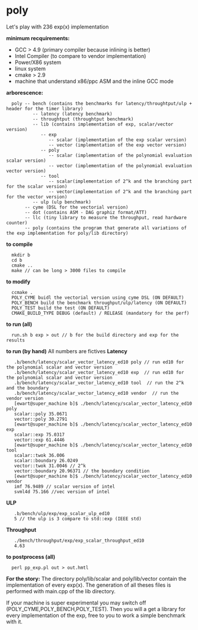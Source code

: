 # poly

Let's play with 236 exp(x) implementation

**minimum recquirements:**
  - GCC > 4.9 (primary compiler because inlining is better)
  - Intel Compiler (to compare to vendor implementation)
  - Power/X86 system 
  - linux system
  - cmake > 2.9
  - machine that understand x86/ppc ASM and the inline GCC mode
  
**arborescence:**
```
  poly -- bench (contains the benchmarks for latency/throughtput/ulp + header for the timer library)
          -- latency (latency benchmark)
          -- throughtput (throughtput benchmark)
          -- lib (contains implementation of exp, scalar/vector version)
             -- exp
                -- scalar (implementation of the exp scalar version) 
                -- vector (implementation of the exp vector version)          
             -- poly
                -- scalar (implementation of the polynomial evaluation scalar version) 
                -- vector (implementation of the polynomial evaluation vector version)          
             -- tool
                -- scalar(implementation of 2^k and the branching part for the scalar version)
                -- vector(implementation of 2^k and the branching part for the vector version)            
          -- ulp (ulp benchmark)
       -- cyme (DSL for the vectorial version)
       -- dot (contains ASM - DAG graphiz format/ATT)
       -- llc (tiny library to measure the throughput, read hardware counter)  
       -- poly (contains the program that generate all variations of the exp implementation for poly/lib directory)
```       
**to compile**
```
  mkdir b
  cd b
  cmake ..
  make // can be long > 3000 files to compile
```
**to modify**
```
  ccmake .
  POLY_CYME buidl the vectorial version using cyme DSL (ON DEFAULT)
  POLY_BENCH build the benchmark throughput/ulp/latency (ON DEFAULT)
  POLY_TEST build the test (ON DEFAULT)
  CMAKE_BUILD_TYPE DEBUG (default) / RELEASE (mandatory for the perf)
```

**to run (all)**
```
  run.sh b exp > out // b for the build directory and exp for the results
```
**to run (by hand)**
All numbers are fictives
**Latency**
```
   .b/bench/latency/scalar_vector_latency_ed10 poly // run ed10 for the polynomial scalar and vector version
   .b/bench/latency/scalar_vector_latency_ed10 exp  // run ed10 for the polynomial scalar and vector version
   .b/bench/latency/scalar_vector_latency_ed10 tool  // run the 2^k and the boundary
   .b/bench/latency/scalar_vector_latency_ed10 vendor  // run the vendor version
   [ewart@super_machine b]$ ./bench/latency/scalar_vector_latency_ed10 poly
   scalar::poly 35.0671
   vector::poly 30.2791
   [ewart@super_machine b]$ ./bench/latency/scalar_vector_latency_ed10 exp
   scalar::exp 75.0317
   vector::exp 61.4446
   [ewart@super_machine b]$ ./bench/latency/scalar_vector_latency_ed10 tool
   scalar::twok 36.006
   scalar::boundary 26.0249
   vector::twok 31.0046 // 2^k
   vector::boundary 20.96371 // the boundary condition
   [ewart@super_machine b]$ ./bench/latency/scalar_vector_latency_ed10 vendor
   imf 76.9489 // scalar version of intel
   svml4d 75.166 //vec version of intel
```
**ULP**
```
   .b/bench/ulp/exp/exp_scalar_ulp_ed10
   5 // the ulp is 3 compare to std::exp (IEEE std)
```
**Throughput**
```
   ./bench/throughput/exp/exp_scalar_throughput_ed10
   4.63
```
**to postprocess (all)**
```
  perl pp_exp.pl out > out.hmtl
```
**For the story:**
The directory poly/lib/scalar and poly/lib/vector contain the implementation of every exp(x). The generation of all theses files is performed with main.cpp of the lib directory.

If your machine is super experimental you may switch off (POLY_CYME,POLY_BENCH,POLY_TEST). Then you will a get a library for every implementation of the exp, free to you to work a simple benchmark with it.
